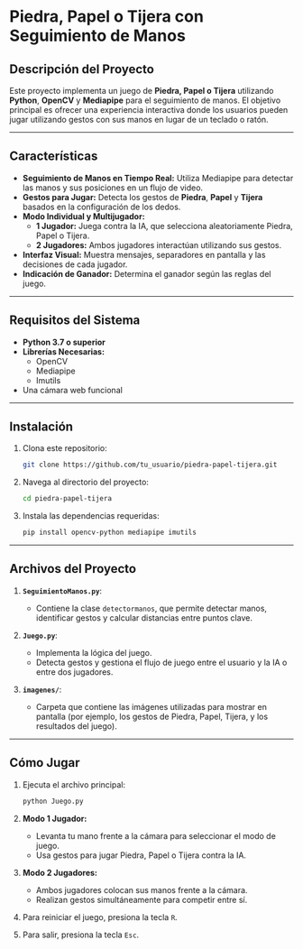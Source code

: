 # Piedra, Papel o Tijera con Seguimiento de Manos

## Descripción del Proyecto
Este proyecto implementa un juego de **Piedra, Papel o Tijera** utilizando **Python**, **OpenCV** y **Mediapipe** para el seguimiento de manos. El objetivo principal es ofrecer una experiencia interactiva donde los usuarios pueden jugar utilizando gestos con sus manos en lugar de un teclado o ratón.

---

## Características

- **Seguimiento de Manos en Tiempo Real:** Utiliza Mediapipe para detectar las manos y sus posiciones en un flujo de video.
- **Gestos para Jugar:** Detecta los gestos de **Piedra**, **Papel** y **Tijera** basados en la configuración de los dedos.
- **Modo Individual y Multijugador:**
  - **1 Jugador:** Juega contra la IA, que selecciona aleatoriamente Piedra, Papel o Tijera.
  - **2 Jugadores:** Ambos jugadores interactúan utilizando sus gestos.
- **Interfaz Visual:** Muestra mensajes, separadores en pantalla y las decisiones de cada jugador.
- **Indicación de Ganador:** Determina el ganador según las reglas del juego.

---

## Requisitos del Sistema

- **Python 3.7 o superior**
- **Librerías Necesarias:**
  - OpenCV
  - Mediapipe
  - Imutils
- Una cámara web funcional

---

## Instalación

1. Clona este repositorio:
   ```bash
   git clone https://github.com/tu_usuario/piedra-papel-tijera.git
   ```

2. Navega al directorio del proyecto:
   ```bash
   cd piedra-papel-tijera
   ```

3. Instala las dependencias requeridas:
   ```bash
   pip install opencv-python mediapipe imutils
   ```

---

## Archivos del Proyecto

1. **`SeguimientoManos.py`**:
   - Contiene la clase `detectormanos`, que permite detectar manos, identificar gestos y calcular distancias entre puntos clave.

2. **`Juego.py`**:
   - Implementa la lógica del juego.
   - Detecta gestos y gestiona el flujo de juego entre el usuario y la IA o entre dos jugadores.

3. **`imagenes/`**:
   - Carpeta que contiene las imágenes utilizadas para mostrar en pantalla (por ejemplo, los gestos de Piedra, Papel, Tijera, y los resultados del juego).

---

## Cómo Jugar

1. Ejecuta el archivo principal:
   ```bash
   python Juego.py
   ```

2. **Modo 1 Jugador:**
   - Levanta tu mano frente a la cámara para seleccionar el modo de juego.
   - Usa gestos para jugar Piedra, Papel o Tijera contra la IA.

3. **Modo 2 Jugadores:**
   - Ambos jugadores colocan sus manos frente a la cámara.
   - Realizan gestos simultáneamente para competir entre sí.

4. Para reiniciar el juego, presiona la tecla `R`.
5. Para salir, presiona la tecla `Esc`.



